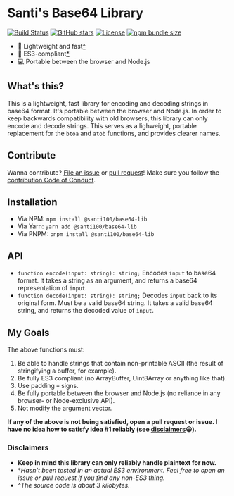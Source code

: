# Santi's Base64 Library

[![Build Status](https://github.com/santi100a/base64-lib/actions/workflows/main.yml/badge.svg)](https://github.com/santi100a/base64-lib/actions)
[![GitHub stars](https://img.shields.io/github/stars/santi100a/base64-lib.svg)](https://github.com/santi100a/base64-lib)
[![License](https://img.shields.io/github/license/santi100a/base64-lib.svg)](https://github.com/santi100a/base64-lib)
[![npm bundle size](https://img.shields.io/bundlephobia/min/@santi100/base64-lib)](https://bundlephobia.com/package/@santi100/base64-lib@latest)


- 🚀 Lightweight and fast[^](#disclaimers)
- 👴 ES3-compliant[*](#disclaimers)
- 💻 Portable between the browser and Node.js


## What's this?
This is a lightweight, fast library for encoding and decoding strings in base64 format.
It's portable between the browser and Node.js. In order to keep backwards compatibility with old browsers, this library can only encode and decode strings. This serves as a lighweight, portable replacement for the `btoa` and `atob` functions, and provides clearer names. 

## Contribute

Wanna contribute? [File an issue](https://github.com/santi100a/base64-lib/issues) or [pull request](https://github.com/santi100a/base64-lib/pulls)!
Make sure you follow the [contribution Code of Conduct](https://github.com/santi100a/base64-lib/blob/main/CODE_OF_CONDUCT.md).
## Installation
- Via NPM: `npm install @santi100/base64-lib`
- Via Yarn: `yarn add @santi100/base64-lib`
- Via PNPM: `pnpm install @santi100/base64-lib`

## API
- `function encode(input: string): string;` Encodes `input` to base64 format. It takes a string as an argument, and returns a base64 representation of `input`.
- `function decode(input: string): string;` Decodes `input` back to its original form. Must be a valid base64 string. It takes a valid base64 string, and returns the decoded value of `input`.

## My Goals
The above functions must:
1. Be able to handle strings that contain non-printable ASCII (the result of stringifying a buffer, for example).
2. Be fully ES3 compliant (no ArrayBuffer, Uint8Array or anything like that).
3. Use padding `=` signs.
4. Be fully portable between the browser and Node.js (no reliance in any browser- or Node-exclusive API).
5. Not modify the argument vector.

**If any of the above is not being satisfied, open a pull request or issue. I have no idea how to satisfy idea #1 reliably (see [disclaimers](#disclaimers)😀).**

### Disclaimers
- **Keep in mind this library can only reliably handle plaintext for now.**
- **Hasn't been tested in an actual ES3 environment. Feel free to open an issue or pull request if you find any non-ES3 thing.*
- *^The source code is about 3 kilobytes.*